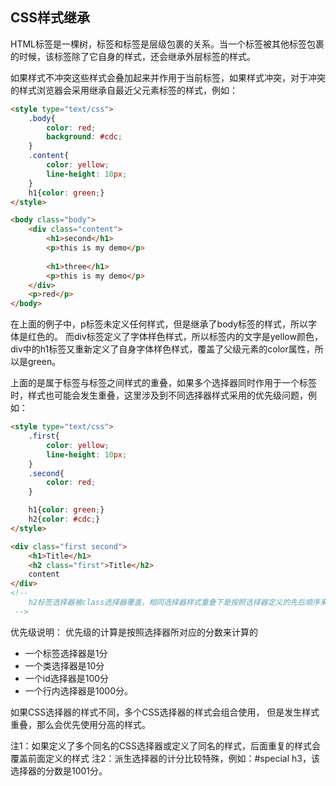 
## CSS样式继承
HTML标签是一棵树，标签和标签是层级包裹的关系。当一个标签被其他标签包裹的时候，该标签除了它自身的样式，还会继承外层标签的样式。

如果样式不冲突这些样式会叠加起来并作用于当前标签，如果样式冲突，对于冲突的样式浏览器会采用继承自最近父元素标签的样式，例如：
```html
<style type="text/css">
	.body{
		color: red;
		background: #cdc;
	}
	.content{
		color: yellow;
		line-height: 10px;
	}
	h1{color: green;}
</style>

<body class="body">
	<div class="content">
		<h1>second</h1>
		<p>this is my demo</p>
	
		<h1>three</h1>
		<p>this is my demo</p>
	</div>
	<p>red</p>
</body>
```
在上面的例子中，p标签未定义任何样式，但是继承了body标签的样式，所以字体是红色的。
而div标签定义了字体样色样式，所以标签内的文字是yellow颜色，div中的h1标签又重新定义了自身字体样色样式，覆盖了父级元素的color属性，所以是green。

上面的是属于标签与标签之间样式的重叠，如果多个选择器同时作用于一个标签时，样式也可能会发生重叠，这里涉及到不同选择器样式采用的优先级问题，例如：
```html
<style type="text/css">
	.first{
		color: yellow;
		line-height: 10px;
	}
	.second{
		color: red;
	}

	h1{color: green;}
	h2{color: #cdc;}
</style>

<div class="first second">
	<h1>Title</h1>
	<h2 class="first">Title</h2>
	content
</div>
<!--
	h2标签选择器被class选择器覆盖，相同选择器样式重叠下是按照选择器定义的先后顺序来使用。
 -->
```
优先级说明：
优先级的计算是按照选择器所对应的分数来计算的
- 一个标签选择器是1分
- 一个类选择器是10分
- 一个id选择器是100分
- 一个行内选择器是1000分。

如果CSS选择器的样式不同，多个CSS选择器的样式会组合使用，
但是发生样式重叠，那么会优先使用分高的样式。

注1：如果定义了多个同名的CSS选择器或定义了同名的样式，后面重复的样式会覆盖前面定义的样式
注2：派生选择器的计分比较特殊，例如：#special h3，该选择器的分数是1001分。
